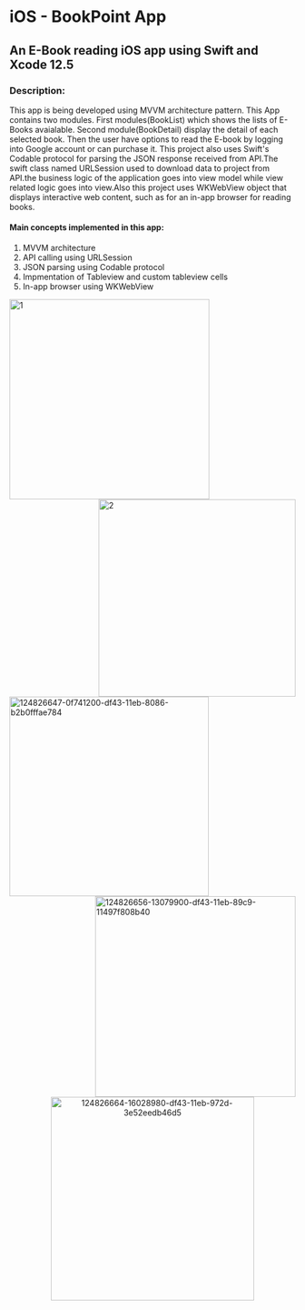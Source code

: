 # iOS - BookPoint App
## An E-Book reading iOS app using Swift and Xcode 12.5
### Description:
This app is being developed using MVVM architecture pattern. This App contains two modules. First modules(BookList) which shows the lists of E-Books avaialable. Second module(BookDetail) display the detail of each selected book. Then the user have options to read the E-book by logging into Google account or can purchase it.
This project also uses Swift's Codable protocol for parsing the JSON response received from API.The swift class named URLSession used to download data to project from API.the business logic of the application goes into view model while view related logic goes into view.Also this project uses WKWebView object that displays interactive web content, such as for an in-app browser for reading books.
#### Main concepts implemented in this app:
1. MVVM architecture 
2. API calling using URLSession
3. JSON parsing using Codable protocol
4. Impmentation of Tableview and custom tableview cells
5. In-app browser using WKWebView

<img width="352" alt="1" src="https://user-images.githubusercontent.com/30163040/126702874-2befebba-b0ff-471a-b413-ac11acaca93a.png">  <img width="347" alt="2" align= "right" src="https://user-images.githubusercontent.com/30163040/126702829-b573b658-038b-404b-b73b-e8842bd14e6d.png"><img width="351" alt="124826647-0f741200-df43-11eb-8086-b2b0fffae784" src="https://user-images.githubusercontent.com/30163040/126703906-132cdc52-e1bf-40d7-a2c9-69082d9e68ee.png">
<img width="353" alt="124826656-13079900-df43-11eb-89c9-11497f808b40" align= "right" src="https://user-images.githubusercontent.com/30163040/126703949-ad10c64d-64c4-4d27-a0c4-cf64c6c655fb.png">
<p align="center">
<img width="358" alt="124826664-16028980-df43-11eb-972d-3e52eedb46d5" src="https://user-images.githubusercontent.com/30163040/126703989-6a77a343-8059-416c-a922-ae6b8415cf32.png">
</p>


